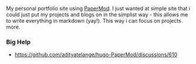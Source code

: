 My personal portfolio site using [PaperMod](https://github.com/adityatelange/hugo-PaperMod).
I just wanted at simple site that i could just put my projects and blogs on in the simplist way - this allows me to write everything in markdown (yay!). This way i can focus on projects more.



### Big Help
- https://github.com/adityatelange/hugo-PaperMod/discussions/610
